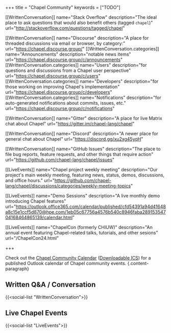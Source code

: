 +++
title = "Chapel Community"
keywords = ["TODO"]

[[WrittenConversation]]
  name="Stack Overflow"
  description="The ideal place to ask questions that would also benefit others (tagged `chapel`)"
  url="http://stackoverflow.com/questions/tagged/chapel"

[[WrittenConversation]]
  name="Discourse"
  description="A place for threaded discussions via email or browser, by category:"
  url="https://chapel.discourse.group/"
[[WrittenConversation.categories]]
  name="Announcements"
  description="notable news items"
  url="https://chapel.discourse.group/c/announcements"
[[WrittenConversation.categories]]
  name="Users"
  description="for questions and discussions from a Chapel user perspective"
  url="https://chapel.discourse.group/c/users"
[[WrittenConversation.categories]]
  name="Developers"
  description="for those working on improving Chapel's implementation"
  url="https://chapel.discourse.group/c/developers"
[[WrittenConversation.categories]]
  name="Notifications"
  description="for auto-generated notifications about commits, issues, etc."
  url="https://chapel.discourse.group/c/notifications"

[[WrittenConversation]]
  name="Gitter"
  description="A place for live Matrix chat about Chapel"
  url="https://gitter.im/chapel-lang/chapel"

[[WrittenConversation]]
  name="Discord"
  description="A newer place for general chat about Chapel"
  url="https://discord.gg/xu2xg45yqH"

[[WrittenConversation]]
  name="GitHub Issues"
  description="The place to file bug reports, feature requests, and other things that require action"
  url="https://github.com/chapel-lang/chapel/issues"

[[LiveEvents]]
  name="Chapel project weekly meeting"
  description="Our project's main weekly meeting, featuring news, status, demos, discussions, and office hours."
  url="https://github.com/chapel-lang/chapel/discussions/categories/weekly-meeting-topics"

[[LiveEvents]]
  name="Demo Sessions"
  description="A live monthly demo introducing Chapel features"
  url="https://outlook.office365.com/calendar/published/cfd54391a94d41648a8c15e1ccf5d870@hpe.com/1eb05c67756a4576b540c8946faba28915354704168464865139/calendar.html"

[[LiveEvents]]
  name="ChapelCon (formerly CHIUW)"
  description="An annual event featuring Chapel-related talks, tutorials, and other sesions"
  url="/ChapelCon24.html"


+++

Check out the [Chapel Community Calendar](https://outlook.office365.com/calendar/published/cfd54391a94d41648a8c15e1ccf5d870@hpe.com/1eb05c67756a4576b540c8946faba28915354704168464865139/calendar.html) ([Downloadable ICS](https://outlook.office365.com/owa/calendar/cfd54391a94d41648a8c15e1ccf5d870@hpe.com/1eb05c67756a4576b540c8946faba28915354704168464865139/calendar.ics)) for a published Outlook calendar of Chapel community events.
{.content-paragraph}

## Written Q&A / Conversation

{{<social-list "WrittenConversation">}}

## Live Chapel Events

{{<social-list "LiveEvents">}}
